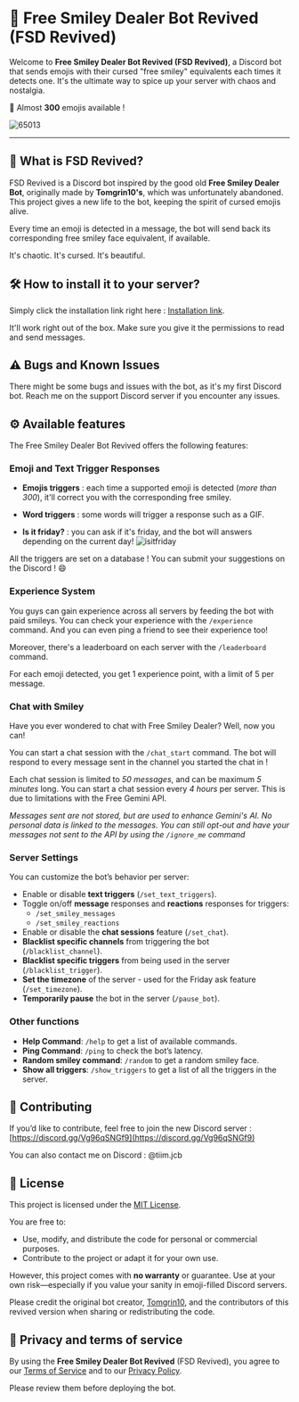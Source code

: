 # 🗿 Free Smiley Dealer Bot Revived (FSD Revived)

Welcome to **Free Smiley Dealer Bot Revived (FSD Revived)**, a Discord bot that sends emojis with their cursed "free smiley" equivalents each times it detects one. It's the ultimate way to spice up your server with chaos and nostalgia.

🎉 Almost **300** emojis available !

![65013](https://github.com/user-attachments/assets/5437433f-68b3-4d1f-9569-51a4bbd26ba1)

---

## 🌟 What is FSD Revived?

FSD Revived is a Discord bot inspired by the good old **Free Smiley Dealer Bot**, originally made by **Tomgrin10's**, which was unfortunately abandoned. This project gives a new life to the bot, keeping the spirit of cursed emojis alive. 

Every time an emoji is detected in a message, the bot will send back its corresponding free smiley face equivalent, if available.

It's chaotic. It's cursed. It's beautiful.


## 🛠 How to install it to your server? 

Simply click the installation link right here : [Installation link](https://discord.com/oauth2/authorize?client_id=1313839534324318290).

It'll work right out of the box. Make sure you give it the permissions to read and send messages.


## ⚠️ Bugs and Known Issues

There might be some bugs and issues with the bot, as it's my first Discord bot. Reach me on the support Discord server if you encounter any issues.

## ⚙️ Available features

The Free Smiley Dealer Bot Revived offers the following features:

### Emoji and Text Trigger Responses
- **Emojis triggers** : each time a supported emoji is detected (*more than 300*), it'll correct you with the corresponding free smiley.
- **Word triggers** : some words will trigger a response such as a GIF.
 
- **Is it friday?** : you can ask if it's friday, and the bot will answers depending on the current day!
  ![isitfriday](https://github.com/user-attachments/assets/bc50ca9e-c118-4180-872b-4b85c9800bbb)
 

All the triggers are set on a database ! You can submit your suggestions on the Discord ! 😄

### Experience System
You guys can gain experience across all servers by feeding the bot with paid smileys.
You can check your experience with the `/experience` command. And you can even ping a friend to see their experience too!

Moreover, there's a leaderboard on each server with the `/leaderboard` command.

For each emoji detected, you get 1 experience point, with a limit of 5 per message.

### Chat with Smiley
Have you ever wondered to chat with Free Smiley Dealer? Well, now you can!

You can start a chat session with the `/chat_start` command. The bot will respond to every message sent in the channel you started the chat in !

Each chat session is limited to *50 messages*, and can be maximum *5 minutes* long. You can start a chat session every *4 hours* per server. This is due to limitations with the Free Gemini API.

*Messages sent are not stored, but are used to enhance Gemini's AI. No personal data is linked to the messages. You can still opt-out and have your messages not sent to the API by using the `/ignore_me` command*

### Server Settings

You can customize the bot’s behavior per server:
- Enable or disable **text triggers** (`/set_text_triggers`).
- Toggle on/off **message** responses and **reactions** responses for triggers:
  - `/set_smiley_messages`
  - `/set_smiley_reactions`
- Enable or disable the **chat sessions** feature (`/set_chat`).
- **Blacklist specific channels** from triggering the bot (`/blacklist_channel`).
- **Blacklist specific triggers** from being used in the server (`/blacklist_trigger`).
- **Set the timezone** of the server - used for the Friday ask feature (`/set_timezone`).
- **Temporarily pause** the bot in the server (`/pause_bot`).

### Other functions

- **Help Command**: `/help` to get a list of available commands.
- **Ping Command**: `/ping` to check the bot’s latency.
- **Random smiley command**: `/random` to get a random smiley face.
- **Show all triggers**: `/show_triggers` to get a list of all the triggers in the server.

## 💬 Contributing

If you’d like to contribute, feel free to join the new Discord server : [https://discord.gg/Vg96qSNGf9](https://discord.gg/Vg96qSNGf9)

You can also contact me on Discord : @tiim.jcb

## 📝 License

This project is licensed under the [MIT License](https://opensource.org/licenses/MIT).

You are free to:

- Use, modify, and distribute the code for personal or commercial purposes.
- Contribute to the project or adapt it for your own use.

However, this project comes with **no warranty** or guarantee. Use at your own risk—especially if you value your sanity in emoji-filled Discord servers.

Please credit the original bot creator, [Tomgrin10](https://github.com/tomgrin10), and the contributors of this revived version when sharing or redistributing the code.

## 👀 Privacy and terms of service

By using the **Free Smiley Dealer Bot Revived** (FSD Revived), you agree to our [Terms of Service](TERMS.md) and to our [Privacy Policy](PRIVACY.md).

Please review them before deploying the bot.
